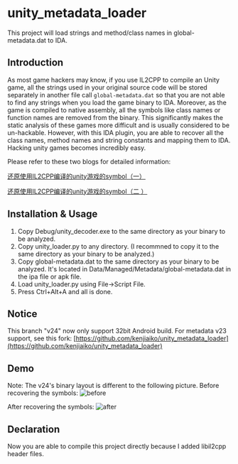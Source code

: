 # unity_metadata_loader

This project will load strings and method/class names in global-metadata.dat to IDA.

## Introduction

As most game hackers may know, if you use IL2CPP to compile an Unity game, all the strings used in your original source code will be stored separately in another file call `global-metadata.dat` so that you are not able to find any strings when you load the game binary to IDA. Moreover, as the game is compiled to native assembly, all the symbols like class names or function names are removed from the binary. This significantly makes the static analysis of these games more difficult and is usually considered to be un-hackable. However, with this IDA plugin, you are able to recover all the class names, method names and string constants and mapping them to IDA. Hacking unity games becomes incredibly easy.

Please refer to these two blogs for detailed information:

[还原使用IL2CPP编译的unity游戏的symbol（一）](https://www.nevermoe.com/?p=572)

[还原使用IL2CPP编译的unity游戏的symbol（二 ）](https://www.nevermoe.com/?p=597)


## Installation & Usage

1. Copy Debug/unity_decoder.exe to the same directory as your binary to be analyzed.
2. Copy unity_loader.py to any directory. (I recommned to copy it to the same directory as your binary to be analyzed.)
3. Copy global-metadata.dat to the same directory as your binary to be analyzed. It's located in Data/Managed/Metadata/global-metadata.dat in the ipa file or apk file.
4. Load unity_loader.py using File->Script File.
5. Press Ctrl+Alt+A and all is done.

## Notice
This branch "v24" now only support 32bit Android build.
For metadata v23 support, see this fork: [https://github.com/kenjiaiko/unity_metadata_loader](https://github.com/kenjiaiko/unity_metadata_loader)


## Demo

Note: The v24's binary layout is different to the following picture.
Before recovering the symbols:
![before](https://www.nevermoe.com/wp-content/uploads/2016/09/before.png)

After recovering the symbols:
![after](https://www.nevermoe.com/wp-content/uploads/2016/09/after.png)

## Declaration

Now you are able to compile this project directly because I added libil2cpp header files.
